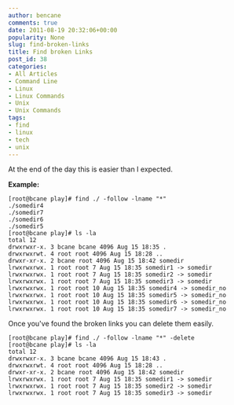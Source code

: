 ```yaml
---
author: bencane
comments: true
date: 2011-08-19 20:32:06+00:00
popularity: None
slug: find-broken-links
title: Find broken Links
post_id: 38
categories:
- All Articles
- Command Line
- Linux
- Linux Commands
- Unix
- Unix Commands
tags:
- find
- linux
- tech
- unix
---
```


At the end of the day this is easier than I expected.

**Example:**

    [root@bcane play]# find ./ -follow -lname "*"  
    ./somedir4  
    ./somedir7  
    ./somedir6  
    ./somedir5  
    [root@bcane play]# ls -la  
    total 12  
    drwxrwxr-x. 3 bcane bcane 4096 Aug 15 18:35 .  
    drwxrwxrwt. 4 root root 4096 Aug 15 18:28 ..  
    drwxr-xr-x. 2 bcane root 4096 Aug 15 18:42 somedir  
    lrwxrwxrwx. 1 root root 7 Aug 15 18:35 somedir1 -> somedir  
    lrwxrwxrwx. 1 root root 7 Aug 15 18:35 somedir2 -> somedir  
    lrwxrwxrwx. 1 root root 7 Aug 15 18:35 somedir3 -> somedir  
    lrwxrwxrwx. 1 root root 10 Aug 15 18:35 somedir4 -> somedir_no  
    lrwxrwxrwx. 1 root root 10 Aug 15 18:35 somedir5 -> somedir_no  
    lrwxrwxrwx. 1 root root 10 Aug 15 18:35 somedir6 -> somedir_no  
    lrwxrwxrwx. 1 root root 10 Aug 15 18:35 somedir7 -> somedir_no

Once you've found the broken links you can delete them easily.

    [root@bcane play]# find ./ -follow -lname "*" -delete  
    [root@bcane play]# ls -la  
    total 12  
    drwxrwxr-x. 3 bcane bcane 4096 Aug 15 18:43 .  
    drwxrwxrwt. 4 root root 4096 Aug 15 18:28 ..  
    drwxr-xr-x. 2 bcane root 4096 Aug 15 18:42 somedir  
    lrwxrwxrwx. 1 root root 7 Aug 15 18:35 somedir1 -> somedir  
    lrwxrwxrwx. 1 root root 7 Aug 15 18:35 somedir2 -> somedir  
    lrwxrwxrwx. 1 root root 7 Aug 15 18:35 somedir3 -> somedir
